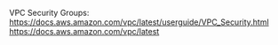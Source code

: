 VPC Security Groups: https://docs.aws.amazon.com/vpc/latest/userguide/VPC_Security.html
https://docs.aws.amazon.com/vpc/latest
